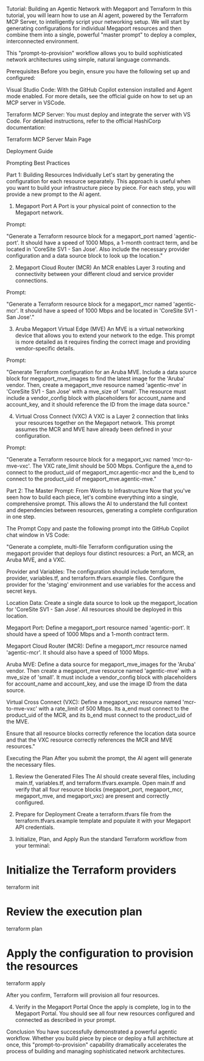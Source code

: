Tutorial: Building an Agentic Network with Megaport and Terraform
In this tutorial, you will learn how to use an AI agent, powered by the Terraform MCP Server, to intelligently script your networking setup. We will start by generating configurations for individual Megaport resources and then combine them into a single, powerful "master prompt" to deploy a complex, interconnected environment.

This "prompt-to-provision" workflow allows you to build sophisticated network architectures using simple, natural language commands.

Prerequisites
Before you begin, ensure you have the following set up and configured:

Visual Studio Code: With the GitHub Copilot extension installed and Agent mode enabled. For more details, see the official guide on how to set up an MCP server in VSCode.

Terraform MCP Server: You must deploy and integrate the server with VS Code. For detailed instructions, refer to the official HashiCorp documentation:

Terraform MCP Server Main Page

Deployment Guide

Prompting Best Practices

Part 1: Building Resources Individually
Let's start by generating the configuration for each resource separately. This approach is useful when you want to build your infrastructure piece by piece. For each step, you will provide a new prompt to the AI agent.

1. Megaport Port
   A Port is your physical point of connection to the Megaport network.

Prompt:

"Generate a Terraform resource block for a megaport_port named 'agentic-port'. It should have a speed of 1000 Mbps, a 1-month contract term, and be located in 'CoreSite SV1 - San Jose'. Also include the necessary provider configuration and a data source block to look up the location."

2. Megaport Cloud Router (MCR)
   An MCR enables Layer 3 routing and connectivity between your different cloud and service provider connections.

Prompt:

"Generate a Terraform resource block for a megaport_mcr named 'agentic-mcr'. It should have a speed of 1000 Mbps and be located in 'CoreSite SV1 - San Jose'."

3. Aruba Megaport Virtual Edge (MVE)
   An MVE is a virtual networking device that allows you to extend your network to the edge. This prompt is more detailed as it requires finding the correct image and providing vendor-specific details.

Prompt:

"Generate Terraform configuration for an Aruba MVE. Include a data source block for megaport_mve_images to find the latest image for the 'Aruba' vendor. Then, create a megaport_mve resource named 'agentic-mve' in 'CoreSite SV1 - San Jose' with a mve_size of 'small'. The resource must include a vendor_config block with placeholders for account_name and account_key, and it should reference the ID from the image data source."

4. Virtual Cross Connect (VXC)
   A VXC is a Layer 2 connection that links your resources together on the Megaport network. This prompt assumes the MCR and MVE have already been defined in your configuration.

Prompt:

"Generate a Terraform resource block for a megaport_vxc named 'mcr-to-mve-vxc'. The VXC rate_limit should be 500 Mbps. Configure the a_end to connect to the product_uid of megaport_mcr.agentic-mcr and the b_end to connect to the product_uid of megaport_mve.agentic-mve."

Part 2: The Master Prompt: From Words to Infrastructure
Now that you've seen how to build each piece, let's combine everything into a single, comprehensive prompt. This allows the AI to understand the full context and dependencies between resources, generating a complete configuration in one step.

The Prompt
Copy and paste the following prompt into the GitHub Copilot chat window in VS Code:

"Generate a complete, multi-file Terraform configuration using the megaport provider that deploys four distinct resources: a Port, an MCR, an Aruba MVE, and a VXC.

Provider and Variables: The configuration should include terraform, provider, variables.tf, and terraform.tfvars.example files. Configure the provider for the 'staging' environment and use variables for the access and secret keys.

Location Data: Create a single data source to look up the megaport_location for 'CoreSite SV1 - San Jose'. All resources should be deployed in this location.

Megaport Port: Define a megaport_port resource named 'agentic-port'. It should have a speed of 1000 Mbps and a 1-month contract term.

Megaport Cloud Router (MCR): Define a megaport_mcr resource named 'agentic-mcr'. It should also have a speed of 1000 Mbps.

Aruba MVE: Define a data source for megaport_mve_images for the 'Aruba' vendor. Then create a megaport_mve resource named 'agentic-mve' with a mve_size of 'small'. It must include a vendor_config block with placeholders for account_name and account_key, and use the image ID from the data source.

Virtual Cross Connect (VXC): Define a megaport_vxc resource named 'mcr-to-mve-vxc' with a rate_limit of 500 Mbps. Its a_end must connect to the product_uid of the MCR, and its b_end must connect to the product_uid of the MVE.

Ensure that all resource blocks correctly reference the location data source and that the VXC resource correctly references the MCR and MVE resources."

Executing the Plan
After you submit the prompt, the AI agent will generate the necessary files.

1. Review the Generated Files
   The AI should create several files, including main.tf, variables.tf, and terraform.tfvars.example. Open main.tf and verify that all four resource blocks (megaport_port, megaport_mcr, megaport_mve, and megaport_vxc) are present and correctly configured.

2. Prepare for Deployment
   Create a terraform.tfvars file from the terraform.tfvars.example template and populate it with your Megaport API credentials.

3. Initialize, Plan, and Apply
   Run the standard Terraform workflow from your terminal:

# Initialize the Terraform providers

terraform init

# Review the execution plan

terraform plan

# Apply the configuration to provision the resources

terraform apply

After you confirm, Terraform will provision all four resources.

4. Verify in the Megaport Portal
   Once the apply is complete, log in to the Megaport Portal. You should see all four new resources configured and connected as described in your prompt.

Conclusion
You have successfully demonstrated a powerful agentic workflow. Whether you build piece by piece or deploy a full architecture at once, this "prompt-to-provision" capability dramatically accelerates the process of building and managing sophisticated network architectures.

